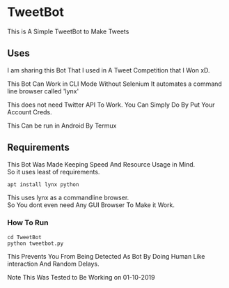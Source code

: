 # TweetBot
This is A Simple TweetBot to Make Tweets

## Uses
I am sharing this Bot That I used in A Tweet Competition that I Won xD.

This Bot Can Work in CLI Mode Without Selenium
It automates a command line browser called 'lynx'

This does not need Twitter API To Work.
You Can Simply Do By Put Your Account Creds.

This Can be run in Android By Termux

## Requirements
This Bot Was Made Keeping Speed And Resource Usage in Mind.  
So it uses least of requirements.  

```apt install lynx python```

This uses lynx as a commandline browser.  <br>
So You dont even need Any GUI Browser To Make it Work.

### How To Run 

```
cd TweetBot
python tweetbot.py
```

This Prevents You From Being Detected As Bot By Doing Human Like interaction And Random Delays.

Note This Was Tested to Be Working on 01-10-2019
